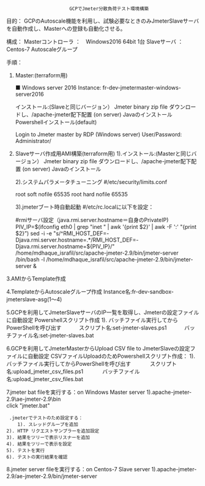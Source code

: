                            GCPでJmeter分散負荷テスト環境構築

目的：
GCPのAutoscale機能を利用し、試験必要なときのみJmeterSlaveサーバを自動作成し、Masterへの登録も自動化させる。

構成：
Masterコントローラ ：　Windows2016 64bit 1台
Slaveサーバ       ： Centos-7 Autoscaleグループ

手順：

1. Master:(terraform用)

   ■ Windows server 2016 Instance:
   fr-dev-jmetermaster-windows-server2016
   
   インストール:(Slaveと同じバージョン）
   Jmeter binary zip file ダウンロードし、/apache-jmeter配下配置 (on server)
   Javaのインストール
   Powershellインストール(default)

   Login to Jmeter master by RDP (Windows server)
   User/Password: Administrator/

2. Slaveサーバ作成用AMI構築(terraform用)
   1).インストール:(Masterと同じバージョン）
   Jmeter binary zip file ダウンロードし、/apache-jmeter配下配置 (on server)
   Javaのインストール
  
   2).システムパラメータチューニング
   #/etc/security/limits.conf

   root soft nofile 65535
   root hard nofile 65535
  
   3).jmeterブート時自動起動
   #/etc/rc.localに以下を設定：

   #rmiサーバ設定（java.rmi.server.hostname＝自身のPrivateIP)
   PIV_IP=$(ifconfig eth0 | grep "inet " | awk '{print $2}' | awk -F ':' "{print $2}”)
   sed -i -e "s/^RMI_HOST_DEF=-Djava.rmi.server.hostname=.*/RMI_HOST_DEF=-Djava.rmi.server.hostname=${PIV_IP}/" /home/mdhaque_israfil/src/apache-jmeter-2.9/bin/jmeter-server
   /bin/bash -l /home/mdhaque_israfil/src/apache-jmeter-2.9/bin/jmeter-server & 

3.AMIからTemplate作成

4.TemplateからAutoscaleグループ作成
   Instance名:fr-dev-sandbox-jmeterslave-asg(1〜4)

5.GCPを利用してJmeterSlaveサーバのIP一覧を取得し、Jmeterの設定ファイルに自動設定
    Powershellスクリプト作成
    1). バッチファイル実行してからPowerShellを呼び出す
　　　スクリプト名:set-jmeter-slaves.ps1
　　　バッチファイル名:set-jmeter-slaves.bat

6.GCPを利用してJmeterMasterからUpload CSV file to JmeterSlaveの設定ファイルに自動設定
   CSVファイルUploadのためPowershellスクリプト作成：
   1). バッチファイル実行してからPowerShellを呼び出す
　　　  スクリプト名:upload_jmeter_csv_files.ps1
　　　  バッチファイル名:upload_jmeter_csv_files.bat

7.jmeter bat fileを実行する：on Windows Master server
     1).apache-jmeter-2.9\ae-jmeter-2.9\bin\
      click "jmeter.bat" 

     .jmeterでテストのため設定する：
        1). スレッドグループを追加
	2). HTTP リクエストサンプラーを追加設定
	3). 結果をツリーで表示リスナーを追加
	4). 結果をツリーで表示を設定
	5). テストを実行
	6). テストの実行結果を確認

8.jmeter server fileを実行する：on Centos-7 Slave server
        1).apache-jmeter-2.9/ae-jmeter-2.9/bin/jmeter-server
        


